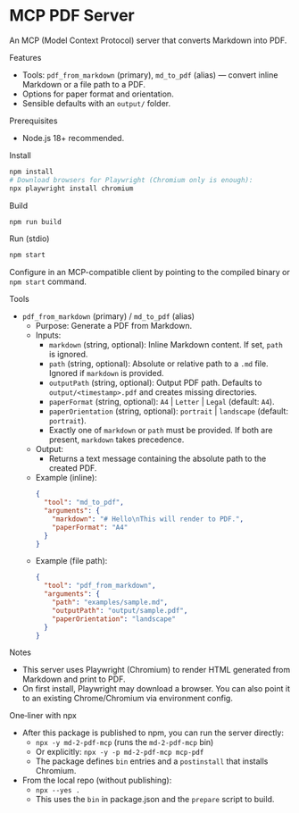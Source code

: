 MCP PDF Server
===============

An MCP (Model Context Protocol) server that converts Markdown into PDF.

Features
- Tools: `pdf_from_markdown` (primary), `md_to_pdf` (alias) — convert inline Markdown or a file path to a PDF.
- Options for paper format and orientation.
- Sensible defaults with an `output/` folder.

Prerequisites
- Node.js 18+ recommended.

Install
```sh
npm install
# Download browsers for Playwright (Chromium only is enough):
npx playwright install chromium
```

Build
```sh
npm run build
```

Run (stdio)
```sh
npm start
```

Configure in an MCP-compatible client by pointing to the compiled binary or `npm start` command.

Tools
- `pdf_from_markdown` (primary) / `md_to_pdf` (alias)
  - Purpose: Generate a PDF from Markdown.
  - Inputs:
    - `markdown` (string, optional): Inline Markdown content. If set, `path` is ignored.
    - `path` (string, optional): Absolute or relative path to a `.md` file. Ignored if `markdown` is provided.
    - `outputPath` (string, optional): Output PDF path. Defaults to `output/<timestamp>.pdf` and creates missing directories.
    - `paperFormat` (string, optional): `A4` | `Letter` | `Legal` (default: `A4`).
    - `paperOrientation` (string, optional): `portrait` | `landscape` (default: `portrait`).
    - Exactly one of `markdown` or `path` must be provided. If both are present, `markdown` takes precedence.
  - Output:
    - Returns a text message containing the absolute path to the created PDF.
  - Example (inline):
    ```json
    {
      "tool": "md_to_pdf",
      "arguments": {
        "markdown": "# Hello\nThis will render to PDF.",
        "paperFormat": "A4"
      }
    }
    ```
  - Example (file path):
    ```json
    {
      "tool": "pdf_from_markdown",
      "arguments": {
        "path": "examples/sample.md",
        "outputPath": "output/sample.pdf",
        "paperOrientation": "landscape"
      }
    }
    ```

Notes
- This server uses Playwright (Chromium) to render HTML generated from Markdown and print to PDF.
- On first install, Playwright may download a browser. You can also point it to an existing Chrome/Chromium via environment config.

One‑liner with npx
- After this package is published to npm, you can run the server directly:
  - `npx -y md-2-pdf-mcp` (runs the `md-2-pdf-mcp` bin)
  - Or explicitly: `npx -y -p md-2-pdf-mcp mcp-pdf`
  - The package defines `bin` entries and a `postinstall` that installs Chromium.
- From the local repo (without publishing):
  - `npx --yes .`
  - This uses the `bin` in package.json and the `prepare` script to build.
